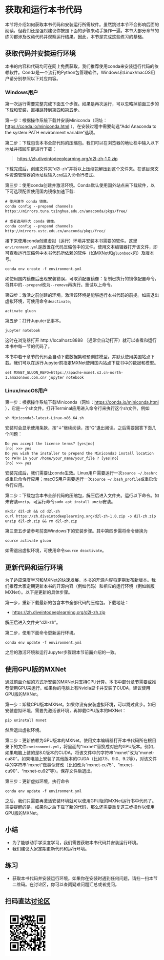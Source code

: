 # 获取和运行本书代码

本节将介绍如何获取本书代码和安装运行所需软件。虽然跳过本节不会影响后面的阅读，但我们还是强烈建议你按照下面的步骤来动手操作一遍。本书大部分章节的练习都涉及改动代码并观察运行结果。因此，本节是完成这些练习的基础。

## 获取代码并安装运行环境

本书的内容和代码均可在网上免费获取。我们推荐使用conda来安装运行代码的依赖软件。Conda是一个流行的Python包管理软件。Windows和Linux/macOS用户请分别参照以下对应内容。

### Windows用户

第一次运行需要完整完成下面五个步骤。如果是再次运行，可以忽略掉前面三步的下载和安装，直接跳转到第四和第五步。

第一步：根据操作系统下载并安装Miniconda（网址：https://conda.io/miniconda.html ），在安装过程中需要勾选“Add Anaconda to the system PATH environment variable”选项。

第二步：下载包含本书全部代码的压缩包。我们可以在浏览器的地址栏中输入以下地址并按回车键进行下载：

> https://zh.diveintodeeplearning.org/d2l-zh-1.0.zip

下载完成后，创建文件夹“d2l-zh”并将以上压缩包解压到这个文件夹。在该目录文件资源管理器的地址栏输入`cmd`进入命令行模式。

第三步：使用conda创建并激活环境。Conda默认使用国外站点来下载软件，以下可选项配置使用国内镜像加速下载:

```
# 使用清华 conda 镜像。
conda config --prepend channels https://mirrors.tuna.tsinghua.edu.cn/anaconda/pkgs/free/

# 或者选用科大 conda 镜像。
conda config --prepend channels http://mirrors.ustc.edu.cn/anaconda/pkgs/free/
```

接下来使用conda创建虚拟（运行）环境并安装本书需要的软件。这里`environment.yml`是放置在代码压缩包中的文件。使用文本编辑器打开该文件，即可查看运行压缩包中本书代码所依赖的软件（如MXNet和`gluonbook`包）及版本号。

```
conda env create -f environment.yml
```

如使用国内镜像后出现安装错误，可取消配置镜像：复制已执行的镜像配置命令，将其中的`--prepend`改为`--remove`再执行。重试以上命令。

第四步：激活之前创建的环境。激活该环境是能够运行本书代码的前提。如需退出虚拟环境，可使用命令`deactivate`。

```
activate gluon
```

第五步：打开Juputer记事本。

```
jupyter notebook
```

这时在浏览器打开 http://localhost:8888 （通常会自动打开）就可以查看和运行本书中每一节的代码了。

本书中若干章节的代码会自动下载数据集和预训练模型，并默认使用美国站点下载。我们可以在运行Jupyter前指定MXNet使用国内站点下载书中的数据和模型。

```
set MXNET_GLUON_REPO=https://apache-mxnet.s3.cn-north-1.amazonaws.com.cn/ jupyter notebook
```

### Linux/macOS用户

第一步：根据操作系统下载Miniconda（网址：https://conda.io/miniconda.html ），它是一个sh文件。打开Terminal应用进入命令行来执行这个sh文件，例如

```
sh Miniconda3-latest-Linux-x86_64.sh
```

安装时会显示使用条款，按“↓”继续阅读，按“Q”退出阅读。之后需要回答下面几个问题：

```
Do you accept the license terms? [yes|no]
[no] >>> yes
Do you wish the installer to prepend the Miniconda3 install location
to PATH in your /home/your_name/your_file ? [yes|no]
[no] >>> yes
```

安装完成后，我们需要让conda生效。Linux用户需要运行一次`source ~/.bashrc`或重启命令行应用；macOS用户需要运行一次`source ~/.bash_profile`或重启命令行应用。

第二步：下载包含本书全部代码的压缩包，解压后进入文件夹。运行以下命令。如未安装`unzip`，可运行命令`sudo apt install unzip`安装。

```
mkdir d2l-zh && cd d2l-zh
curl https://zh.diveintodeeplearning.org/d2l-zh-1.0.zip -o d2l-zh.zip
unzip d2l-zh.zip && rm d2l-zh.zip
```

第三至五步请参考前面Windows下的安装步骤。其中第四步需将命令替换为

```
source activate gluon
```

如需退出虚拟环境，可使用命令`source deactivate`。

## 更新代码和运行环境

为了适应深度学习和MXNet的快速发展，本书的开源内容将定期发布新版本。我们推荐大家定期更新本书的开源内容（例如代码）和相应的运行环境（例如新版MXNet）。以下是更新的具体步骤。

第一步，重新下载最新的包含本书全部代码的压缩包。下载地址：

* https://zh.diveintodeeplearning.org/d2l-zh.zip

解压后进入文件夹“d2l-zh”。

第二步，使用下面命令更新运行环境。

```
conda env update -f environment.yml
```

之后的激活环境和运行Jupyter步骤跟本节前面介绍的一致。


## 使用GPU版的MXNet

通过前面介绍的方式所安装的MXNet只支持CPU计算。本书中部分章节需要或推荐使用GPU来运行。如果你的电脑上有Nvidia显卡并安装了CUDA，建议使用GPU版的MXNet。

第一步：卸载CPU版本MXNet。如果你没有安装虚拟环境，可以跳过此步。如已安装虚拟环境，需要先激活该环境，再卸载CPU版本的MXNet：

```
pip uninstall mxnet
```

然后退出虚拟环境。

第二步：更新依赖为GPU版本的MXNet。使用文本编辑器打开本书代码所在根目录下的文件`environment.yml`，将里面的“mxnet”替换成对应的GPU版本。例如，如果电脑上装的是8.0版本的CUDA，将该文件中的字符串“mxnet”改为“mxnet-cu80”。如果电脑上安装了其他版本的CUDA（比如7.5、9.0、9.2等），对该文件中的字符串“mxnet”做类似修改（比如改为“mxnet-cu75”、“mxnet-cu90”、“mxnet-cu92”等）。保存文件后退出。

第三步：更新虚拟环境，执行命令

```
conda env update -f environment.yml
```

之后，我们只需要再激活安装环境就可以使用GPU版的MXNet运行书中代码了。需要提醒的是，如果你之后下载了新的代码，那么还需要重复这三步操作以使用GPU版的MXNet。


## 小结

* 为了能够动手学深度学习，我们需要获取本书代码并安装运行环境。
* 我们建议大家定期更新代码和运行环境。


## 练习

* 获取本书代码并安装运行环境。如果你在安装时遇到任何问题，请扫一扫本节二维码。在讨论区，你可以查阅疑难问题汇总或者提问。

## 扫码直达[讨论区](https://discuss.gluon.ai/t/topic/249)

![](../img/qr_install.svg)
